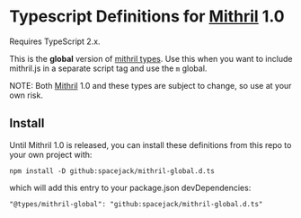 # Typescript Definitions for [Mithril](https://github.com/lhorie/mithril.js) 1.0

Requires TypeScript 2.x.

This is the **global** version of [mithril types](https://github.com/spacejack/mithril.d.ts). Use this when you want to include mithril.js in a separate script tag and use the `m` global.

NOTE: Both [Mithril](https://github.com/lhorie/mithril.js) 1.0 and these types are subject to change, so use at your own risk.

## Install

Until Mithril 1.0 is released, you can install these definitions from this repo to your own project with:

	npm install -D github:spacejack/mithril-global.d.ts

which will add this entry to your package.json devDependencies:

	"@types/mithril-global": "github:spacejack/mithril-global.d.ts"
